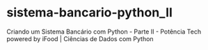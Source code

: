 # sistema-bancario-python_II
 Criando um Sistema Bancário com Python - Parte II - Potência Tech powered by iFood | Ciências de Dados com Python
